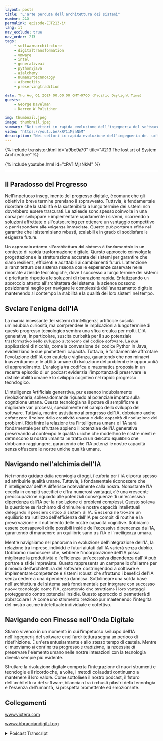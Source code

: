 ```yaml
---
layout: posts
title: "L'arte perduta dell'architettura dei sistemi"
number: 213
permalink: episode-EDT213-it
lang: it
nav_exclude: true
nav_order: 213
tags:
    - softwarearchitecture
    - digitaltransformation
    - vmware
    - intel
    - generativeai
    - python2java
    - aialchemy
    - humanintechnology
    - aibenefits
    - preservingtradition

date: Thu Aug 01 2024 00:00:00 GMT-0700 (Pacific Daylight Time)
guests:
    - George Davelman
    - Darren W Pulsipher

img: thumbnail.jpeg
image: thumbnail.jpeg
summary: "Nei settori in rapida evoluzione dell'ingegneria del software e dell'architettura, è fondamentale combinare visione, creatività ed esperienza per garantire un progresso duraturo. Nella nostra recente puntata di 'Abbracciando la Trasformazione Digitale', Darren intervista George Davelman, CTO di Vixtera, che ha fornito preziosi spunti, incoraggiandoci ad affrontare le sfide dell'evoluzione tecnologica con un atteggiamento pratico."
video: "https://youtu.be/xRV1iMjaNkM"
description: "Nei settori in rapida evoluzione dell'ingegneria del software e dell'architettura, è fondamentale combinare visione, creatività ed esperienza per garantire un progresso duraturo. Nella nostra recente puntata di 'Abbracciando la Trasformazione Digitale', Darren intervista George Davelman, CTO di Vixtera, che ha fornito preziosi spunti, incoraggiandoci ad affrontare le sfide dell'evoluzione tecnologica con un atteggiamento pratico."
---
```


<div>
{% include transistor.html id="a9bc9a70" title="#213 The lost art of System Architecture" %}

{% include youtube.html id="xRV1iMjaNkM" %}
</div>

---

## Il Paradosso del Progresso

Nell'impetuoso inseguimento del progresso digitale, è comune che gli obiettivi a breve termine prendano il sopravvento. Tuttavia, è fondamentale ricordare che la stabilità e la sostenibilità a lungo termine dei sistemi non dovrebbero essere trascurati. Le aziende sono spesso coinvolte in una corsa per sviluppare e implementare rapidamente i sistemi, ricorrendo a soluzioni affrettate o all'outsourcing per ottenere un vantaggio competitivo o per rispondere alle esigenze immediate. Questo può portare a sfide nel garantire che i sistemi siano robusti, scalabili e in grado di soddisfare le esigenze future.

Un approccio attento all'architettura del sistema è fondamentale in un contesto di rapida trasformazione digitale. Questo approccio coinvolge la progettazione e la strutturazione accurata dei sistemi per garantire che siano resilienti, efficienti e adattabili ai cambiamenti futuri. L'attenzione all'architettura del sistema risuona con le esperienze osservate nelle rinomate aziende tecnologiche, dove il successo a lungo termine dei sistemi è prioritario rispetto alle soluzioni di riparazione rapida. Enfatizzando un approccio attento all'architettura del sistema, le aziende possono posizionarsi meglio per navigare le complessità dell'avanzamento digitale mantenendo al contempo la stabilità e la qualità dei loro sistemi nel tempo.

## Svelare l'enigma dell'IA

La marcia incessante dei sistemi di intelligenza artificiale suscita un'indubbia curiosità, ma comprendere le implicazioni a lungo termine di questo progresso tecnologico sembra una sfida erculea per molti. L'IA generativa, in particolare, suscita curiosità per il suo potenziale trasformativo nello sviluppo autonomo del codice software. Le sue applicazioni di nicchia, come la conversione del codice Python in Java, evidenziano le sue promettenti capacità. Tuttavia, è fondamentale affrontare l'evoluzione dell'IA con cautela e vigilanza, garantendo che non minacci inavvertitamente le abilità umane di risoluzione dei problemi e le opportunità di apprendimento. L'analogia tra codifica e matematica proposta in un recente episodio di un podcast evidenzia l'importanza di preservare le distinte abilità umane e lo sviluppo cognitivo nel rapido progresso tecnologico.

L'Intelligenza Artificiale generativa, pur essendo indubbiamente rivoluzionaria, solleva domande riguardo al potenziale impatto sulla cognizione umana. Questa tecnologia ha il potere di semplificare e migliorare vari processi, specialmente nel campo dello sviluppo del software. Tuttavia, mentre assistiamo al progresso dell'IA, dobbiamo anche enfatizzare il valore della creatività umana e delle capacità di risoluzione dei problemi. Ridefinire la relazione tra l'intelligenza umana e l'IA sarà fondamentale per sfruttare appieno il potenziale dell'IA generativa preservando al contempo le qualità uniche che modellano le nostre menti e definiscono la nostra umanità. Si tratta di un delicato equilibrio che dobbiamo raggiungere, garantendo che l'IA potenzi le nostre capacità senza offuscare le nostre uniche qualità umane.

## Navigando nell'alchimia dell'IA

Nel mondo guidato dalla tecnologia di oggi, l'euforia per l'IA ci porta spesso ad attribuirle qualità umane. Tuttavia, è fondamentale riconoscere che l''intelligenza' dell'IA differisce notevolmente dalla nostra. Nonostante l'IA eccella in compiti specifici e offra numerosi vantaggi, c'è una crescente preoccupazione riguardo alle potenziali conseguenze di un'eccessiva dipendenza dall'IA per la risoluzione di problemi complessi. Questo solleva la questione se rischiamo di diminuire le nostre capacità intellettuali delegando il pensiero critico ai sistemi di IA. È essenziale trovare un equilibrio tra l'utilizzo dell'efficienza dell'IA per compiti di routine e la preservazione e il nutrimento delle nostre capacità cognitive. Dobbiamo essere consapevoli delle possibili insidie dell'eccessiva dipendenza dall'IA, garantendo di mantenere un equilibrio sano tra l'IA e l'intelligenza umana.

Mentre navighiamo nel panorama in evoluzione dell'integrazione dell'IA, la relazione tra imprese, individui e futuri aiutati dall'IA varierà senza dubbio. Dobbiamo riconoscere che, sebbene l'incorporazione dell'IA possa migliorare la produttività e l'efficienza, un'eccessiva dipendenza dall'IA può portare a sfide impreviste. Questo rappresenta un campanello d'allarme per il mondo dell'architettura del software, costringendoci a coltivare e implementare competenze e sistemi robusti che sfruttano i benefici dell'IA senza cedere a una dipendenza dannosa. Sottolineare una solida base nell'architettura del sistema sarà fondamentale per integrare con successo nuove tecnologie come l'IA, garantendo che sfruttiamo i loro vantaggi proteggendo contro potenziali insidie. Questo approccio ci permetterà di abbracciare l'IA come uno strumento prezioso pur mantenendo l'integrità del nostro acume intellettuale individuale e collettivo.

## Navigando con Finesse nell'Onda Digitale

Stiamo vivendo in un momento in cui l'impetuoso sviluppo dell'IA nell'ingegneria del software e nell'architettura segna un periodo di ridefinizione. È un'era entusiasmante e allo stesso tempo di cautela. Mentre ci muoviamo al confine tra progresso e tradizione, la necessità di preservare l'elemento umano nelle nostre interazioni con la tecnologia diventa sempre più evidente.

Sfruttare la rivoluzione digitale comporta l'integrazione di nuovi strumenti e tecnologie e il ricordo che, a volte, i metodi collaudati continuano a mantenere il loro valore. Come sottolinea il nostro podcast, il futuro dell'architettura del software, bilanciato tra i robusti pilastri della tecnologia e l'essenza dell'umanità, si prospetta promettente ed emozionante.

## Collegamenti

www.vixtera.com

www.abbracciandigital.org



<details>
<summary> Podcast Transcript </summary>

<p></p>

</details>
